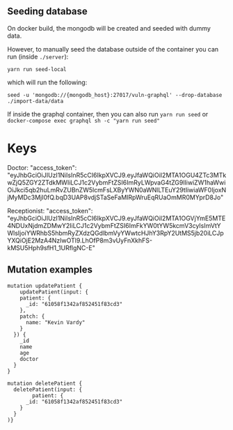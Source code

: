 ## Seeding database

On docker build, the mongodb will be created and seeded with dummy data.

However, to manually seed the database outside of the container you can run (inside `./server`):

`yarn run seed-local`

which will run the following:

`seed -u 'mongodb://{mongodb_host}:27017/vuln-graphql' --drop-database ./import-data/data`

If inside the graphql container, then you can also run `yarn run seed` or `docker-compose exec graphql sh -c "yarn run seed"`


# Keys

Doctor: 
    "access_token": "eyJhbGciOiJIUzI1NiIsInR5cCI6IkpXVCJ9.eyJfaWQiOiI2MTA1OGU4ZTc3MTkwZjQ5ZGY2ZTdkMWIiLCJ1c2VybmFtZSI6ImRyLWpvaG4tZG9lIiwiZW1haWwiOiJkci5qb2huLmRvZUBnZW5lcmFsLXByYWN0aWNlLTEuY29tIiwiaWF0IjoxNjMyMDc3MjI0fQ.bqD3UAP8vdjSTaSeFaMIRpWruEqRUaOmMR0MYprD8Jo"

Receptionist:
    "access_token": "eyJhbGciOiJIUzI1NiIsInR5cCI6IkpXVCJ9.eyJfaWQiOiI2MTA1OGVjYmE5MTE4NDUxNjdmZDMwY2IiLCJ1c2VybmFtZSI6ImFkYW0tYW5kcmV3cyIsImVtYWlsIjoiYWRhbS5hbmRyZXdzQGdlbmVyYWwtcHJhY3RpY2UtMS5jb20iLCJpYXQiOjE2MzA4NzIwOTl9.LhOfP8m3vUyFnXkhFS-kMSU5Hph9sfH1_1URflgNC-E"


## Mutation examples

```
mutation updatePatient {
	updatePatient(input: {
    patient: {
      _id: "61058f1342af852451f83cd3"
    },
    patch: {
      name: "Kevin Vardy"
    }
  }) {
    _id
    name
    age
    doctor
  }
}
```

```
mutation deletePatient {
  deletePatient(input: {
		patient: {
      _id: "61058f1342af852451f83cd3"
    }
  }
)}
```

